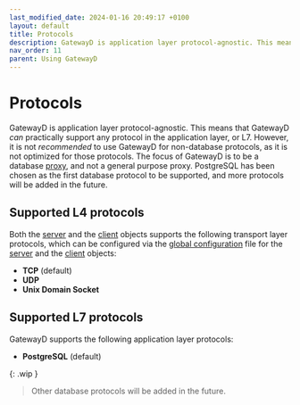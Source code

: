 ```yaml
---
last_modified_date: 2024-01-16 20:49:17 +0100
layout: default
title: Protocols
description: GatewayD is application layer protocol-agnostic. This means that GatewayD *can* practically support any protocol in the application layer, or L7.
nav_order: 11
parent: Using GatewayD
---
```


# Protocols

GatewayD is application layer protocol-agnostic. This means that GatewayD *can* practically support any protocol in the application layer, or L7. However, it is not *recommended* to use GatewayD for non-database protocols, as it is not optimized for those protocols. The focus of GatewayD is to be a database [proxy](https://en.wikipedia.org/wiki/Proxy_server), and not a general purpose proxy. PostgreSQL has been chosen as the first database protocol to be supported, and more protocols will be added in the future.

## Supported L4 protocols

Both the [server](/using-gatewayd/servers) and the [client](/using-gatewayd/clients) objects supports the following transport layer protocols, which can be configured via the [global configuration](/using-gatewayd/configuration) file for the [server](/using-gatewayd/global-configuration/servers) and the [client](/using-gatewayd/global-configuration/clients) objects:

- **TCP** (default)
- **UDP**
- **Unix Domain Socket**

## Supported L7 protocols

GatewayD supports the following application layer protocols:

- **PostgreSQL** (default)

{: .wip }
> Other database protocols will be added in the future.
